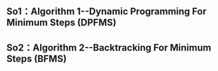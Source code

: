 ## So1：Algorithm 1--Dynamic Programming For Minimum Steps (DPFMS)
## So2：Algorithm 2--Backtracking For Minimum Steps (BFMS)
